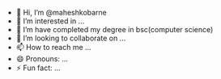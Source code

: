 - 👋 Hi, I’m @maheshkobarne
- 👀 I’m interested in ...
- 🌱 I’m have completed my degree in bsc(computer science)
- 💞️ I’m looking to collaborate on ...
- 📫 How to reach me ...
- 😄 Pronouns: ...
- ⚡ Fun fact: ...

<!---
maheshkobarne2003/maheshkobarne2003 is a ✨ special ✨ repository because its `README.md` (this file) appears on your GitHub profile.
You can click the Preview link to take a look at your changes.
--->
